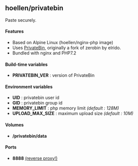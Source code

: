 ## hoellen/privatebin

Paste securely.

#### Features
- Based on Alpine Linux (hoellen/nginx-php image)
- Uses [PrivateBin](https://github.com/PrivateBin/PrivateBin), originally a fork of zerobin by elrido.
- Bundled with nginx and PHP7.2

#### Build-time variables
- **PRIVATEBIN_VER** : version of PrivateBin

#### Environment variables
- **UID** : privatebin user id
- **GID** : privatebin group id
- **MEMORY_LIMIT** : php memory limit *(default : 128M)*
- **UPLOAD_MAX_SIZE** : maximum upload size *(default : 10M)*

#### Volumes
- **/privatebin/data**

#### Ports
- **8888** [(reverse proxy!)](https://github.com/hardware/mailserver/wiki/Reverse-proxy-configuration)
